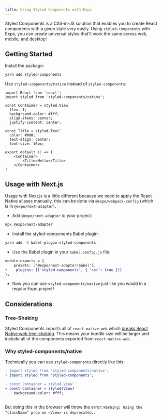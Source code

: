 ```yaml
---
title: Using Styled Components with Expo
---
```


Styled Components is a CSS-in-JS solution that enables you to create React components with a given style very easily. Using `styled-components` with Expo, you can create universal styles that'll work the same across web, mobile, and desktop!

## Getting Started

Install the package:

```sh
yarn add styled-components
```

Use `styled-components/native` instead of `styled-components`:

```tsx
import React from 'react';
import styled from 'styled-components/native';

const Container = styled.View`
  flex: 1;
  background-color: #fff;
  align-items: center;
  justify-content: center;
`
const Title = styled.Text`
  color: #000;
  text-align: center;
  font-size: 16px;
`
export default () => (
    <Container>
        <Title>Hello</Title>
    </Container>
)
```

## Usage with Next.js

Usage with Next.js is a little different because we need to apply the React Native aliases manually, this can be done via `@expo/webpack-config` (which is in `@expo/next-adapter`).

- Add `@expo/next-adapter` to your project:

```sh
npx @expo/next-adapter
```

- Install the styled-components Babel plugin:

```sh
yarn add -D babel-plugin-styled-components
```

- Use the Babel plugin in your `babel.config.js` file:

```diff
module.exports = {
    presets: ['@expo/next-adapter/babel'],
+    plugins: [['styled-components', { 'ssr': true }]]
};
```

- Now you can use `styled-components/native` just like you would in a regular Expo project!

## Considerations

### Tree-Shaking

Styled Components imports all of `react-native-web` which [breaks React Native web tree-shaking](https://github.com/styled-components/styled-components/pull/2797#issuecomment-574955289). This means your bundle size will be larger and include all of the components exported from `react-native-web`.

### Why styled-components/native

Technically you can use `styled-components` directly like this:

```diff
- import styled from 'styled-components/native';
+ import styled from 'styled-components';

- const Container = styled.View`
+ const Container = styled(View)`
    background-color: #fff;
`
```

But doing this in the browser will throw the error: `Warning: Using the "className" prop on <View> is deprecated.`.
